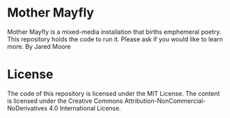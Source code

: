 # Mother Mayfly

Mother Mayfly is a mixed-media installation that births emphemeral poetry. This repository holds the code to run it. Please ask if you would like to learn more. By Jared Moore

# License

The code of this repository is licensed under the MIT License. The content is licensed under the Creative Commons Attribution-NonCommercial-NoDerivatives 4.0 International License.
